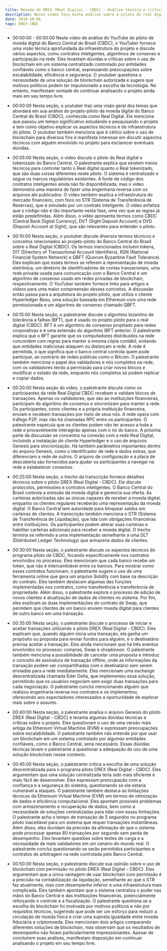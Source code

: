 ```yaml
---
title: Resumo do DREX (Real Digital - CBDC) - Análise técnica e crítica do piloto
description: Neste vídeo faço minha análise sobre o piloto do real digital (CBDC do Banco Central do Brasil)
date: 2018-10-06
tags: DREX CBDC
---
```


- 00:00:00 - 00:50:00
Neste vídeo de análise do YouTube do piloto de moeda digital do Banco Central do Brasil (CBDC), o YouTuber fornece uma visão técnica aprofundada da infraestrutura do projeto e discute vários aspectos, como contratos inteligentes, algoritmos de consenso e participação na rede. Eles levantam dúvidas e críticas sobre o uso de blockchain em um sistema centralizado controlado por entidades confiáveis como o banco central, expressando preocupações sobre escalabilidade, eficiência e segurança. O youtuber questiona a necessidade de uma solução de blockchain autorizada e sugere que motivos políticos podem ter impulsionado a escolha da tecnologia. No entanto, manifestam vontade de continuar analisando o projeto ainda mais em seu tempo livre.


- 00:00:00 Nesta seção, o youtuber traz uma visão geral dos temas que abordará em sua análise do projeto-piloto da moeda digital do Banco Central do Brasil (CBDC), conhecida como Real Digital. Ele menciona que passou um tempo significativo estudando e pesquisando o projeto e tem como objetivo explicar os aspectos técnicos e de infraestrutura do piloto. O youtuber também menciona que é cético sobre o uso de blockchain para diversos fins e manifesta interesse em discutir aspectos técnicos com alguém envolvido no projeto para esclarecer eventuais dúvidas.
- 00:05:00 Nesta seção, o vídeo discute o piloto do Real digital e tokenizado do Banco Central. O palestrante explica que existem meios técnicos para controlar tanto o Real digital quanto o Real tokenizado, que são duas coisas diferentes neste piloto. O sistema é centralizado e segue os marcos regulatórios existentes. A fonte de código dos contratos inteligentes ainda não foi disponibilizada, mas o vídeo demonstra uma maneira de fazer uma engenharia reversa com os arquivos abi publicados. O vídeo também explica a infraestrutura do mercado financeiro, com foco no STR (Sistema de Transferência de Reservas), que é simulado por um contrato inteligente. O vídeo enfatiza que o código não é tão importante nesta fase, uma vez que as regras já estão predefinidas. Além disso, o vídeo apresenta termos como CBDC (Central Bank Digital Currency), DVT (Sight Deposit Account) e DVD (Deposit Account at Sight), que são relevantes para entender o piloto.
- 00:10:00 Nesta seção, o youtuber discute diversos termos técnicos e conceitos relacionados ao projeto-piloto do Banco Central do Brasil sobre o Real Digital (CBDC). Os termos mencionados incluem tokens, DIT (Directory of Transactional Account Identifiers), RSN (National Financial System Network) e QBFT (Quorum Byzantine Fault Tolerance). Eles explicam que esses termos se referem à representação de moeda eletrônica, um diretório de identificadores de contas transacionais, uma rede privada usada para comunicação com o Banco Central e um algoritmo de consenso usado em redes privadas de blockchain, respectivamente. O YouTuber também fornece links para artigos e vídeos para uma maior compreensão desses conceitos. A discussão então passa para a arquitetura do projeto piloto, que utiliza o cliente Hyperledger Besu, uma solução baseada em Ethereum com uma rede permissionada e um algoritmo de consenso chamado QBFT.
- 00:15:00 Nesta seção, o palestrante discute o algoritmo bizantino de tolerância a falhas (BFT), que é usado no projeto piloto para o real digital (CBDC). BFT é um algoritmo de consenso projetado para redes corporativas e é uma extensão do algoritmo IBFT anterior. O palestrante explica que o BFT garante que os computadores distribuídos na rede concordem com regras para manter a mesma cópia contábil, evitando que entidades maliciosas ataquem ou distorçam a rede. A rede é permitida, o que significa que o banco central controla quem pode participar, ao contrário de redes públicas como o Bitcoin. O palestrante também menciona o papel dos validadores e nós completos na rede, com os validadores tendo a permissão para criar novos blocos e modificar o estado da rede, enquanto nós completos só podem replicar e copiar dados.
- 00:20:00 Nesta seção do vídeo, o palestrante discute como os participantes da rede Real Digital CBDC recebem e validam blocos de transações. Apenas os validadores, que são as instituições financeiras, participam do algoritmo de consenso e sincronizam para manter a rede. Os participantes, como clientes e a própria instituição financeira, enviam e recebem transações por meio de seus nós. A rede opera com tráfego P2P, mas não há chamadas RPC entre os participantes. O palestrante especula que os clientes podem não ter acesso a toda a rede e provavelmente interagirão apenas com o nó do banco. A próxima parte da discussão se concentra na conexão com a rede Real Digital, incluindo a instalação do cliente Hyperledger e o uso de arquivos Genesis para sincronização. Há também parâmetros importantes dentro do arquivo Genesis, como o identificador de rede e dados extras, que diferenciam a rede de outros. O arquivo de configuração e a placa de descoberta são fornecidos para ajudar os participantes a navegar na rede e estabelecer conexões.
- 00:25:00 Nesta seção, o trecho da transcrição fornece detalhes técnicos sobre o piloto DREX (Real Digital - CBDC). Ele discute protocolos, permissões e contratos inteligentes. O Banco Central do Brasil controla a emissão da moeda digital e gerencia sua oferta. As carteiras autorizadas são as únicas capazes de receber a moeda digital, enquanto os clientes regulares receberão uma representação da moeda digital. O Banco Central tem autoridade para bloquear saldos em carteiras de clientes. A transcrição também menciona o STR (Sistema de Transferência de Liquidação), que lida com obrigações financeiras entre instituições. Os participantes podem alterar suas carteiras e habilitar carteiras adicionais para receber a moeda digital. O trecho termina se referindo a uma implementação semelhante a uma DLT (Distributed Ledger Technology) que armazena dados de clientes.
- 00:30:00 Nesta seção, o palestrante discute os aspectos técnicos do programa piloto de CBDC, focando especificamente nos contratos envolvidos no processo. Eles mencionam que cada banco recebe um token, que não é intercambiável entre os bancos. Para mostrar como esses contratos funcionam, o palestrante sugere o uso de uma ferramenta online que gera um arquivo Solidity com base na descrição do contrato. Eles também destacam algumas das funções implementadas nos contratos, como transferência e transferência de propriedade. Além disso, o palestrante explora o processo de adição de novos clientes e atualização de dados de clientes no sistema. Por fim, eles explicam as duas implementações do contrato de Swap, que permitem que clientes de um banco enviem moeda digital para clientes de outro banco em uma transação.
- 00:35:00 Nesta seção, o palestrante discute o processo de iniciar e aceitar transações utilizando o piloto DREX (Real Digital - CBDC). Eles explicam que, quando alguém inicia uma transação, ela ganha um propósito ou proposta para enviar fundos para alguém, e o destinatário precisa aceitar a transação. Eles ainda mencionam que há três eventos envolvidos no processo: compras, Swap e shopkinson. O palestrante também menciona a possibilidade de cancelar uma proposta e introduz o conceito de assinatura de transação offline, onde as informações da transação podem ser compartilhadas com o destinatário sem serem enviadas para a rede imediatamente. Eles mencionam uma exchange descentralizada chamada Éder Delta, que implementou essa solução, permitindo que os usuários negociem sem exigir duas transações para cada negociação. O palestrante conclui mencionando alguém que realizou engenharia reversa nos contratos e os implementou, oferecendo aos espectadores interessados a oportunidade de explorar mais sobre o assunto.
- 00:40:00 Nesta seção, o palestrante analisa o arquivo Genesis do piloto DREX (Real Digital - CBDC) e levanta algumas dúvidas técnicas e críticas sobre o projeto. Eles questionam o uso de uma versão mais antiga da Ethereum Virtual Machine (EVM) e expressam preocupações sobre escalabilidade. O palestrante também não entende por que usar um blockchain em um sistema controlado por algumas entidades confiáveis, como o Banco Central, seria necessário. Essas dúvidas técnicas levam o palestrante a questionar a adequação do uso de uma solução blockchain nesse contexto.
- 00:45:00 Nesta seção, o palestrante critica a escolha de uma solução descentralizada para o programa piloto DREX (Real Digital - CBDC). Eles argumentam que uma solução centralizada teria sido mais eficiente e mais fácil de desenvolver. Eles expressam preocupação com a confiança e a segurança do sistema, questionando se ele estaria vulnerável a ataques. O palestrante também destaca as limitações técnicas da Ethereum Virtual Machine (EVM) em termos de otimização de dados e eficiência computacional. Eles apontam possíveis problemas com armazenamento e recuperação de dados, bem como a necessidade de soluções centralizadas para lidar com essas limitações. O palestrante acha o tempo de transação de 5 segundos no programa piloto inaceitável para um sistema que requer transações instantâneas. Além disso, eles duvidam da precisão da afirmação de que o sistema pode processar apenas 80 transações por segundo sem perda de desempenho. Eles levantam questões sobre testes de carga e a necessidade de mais validadores em um cenário do mundo real. O palestrante conclui questionando se serão permitidos participantes e contratos de arbitragem na rede controlada pelo Banco Central.
- 00:50:00 Nesta seção, o palestrante discute sua opinião sobre o uso de blockchain com permissão no piloto DREX (Real Digital - CBDC). Eles argumentam que a única vantagem de usar blockchain com permissão é a precisão na contabilização da liquidação, semelhante ao que o STR faz atualmente, mas com desempenho inferior e uma infraestrutura mais complicada. Eles também apontam que o sistema centraliza o poder nas mãos do Banco Central e das instituições financeiras, potencialmente reforçando o controle e a fiscalização. O palestrante questiona se a escolha do blockchain foi motivada por motivos políticos e não por requisitos técnicos, sugerindo que pode ser um esforço para reduzir a circulação de moeda física e criar uma suposta igualdade entre moeda fiduciária e criptomoeda. Eles mencionam dois artigos comparando diferentes soluções de blockchain, mas observam que os resultados de desempenho não foram particularmente impressionantes. Apesar de concluírem suas análises, manifestam disposição em continuar analisando o projeto em seu tempo livre.

